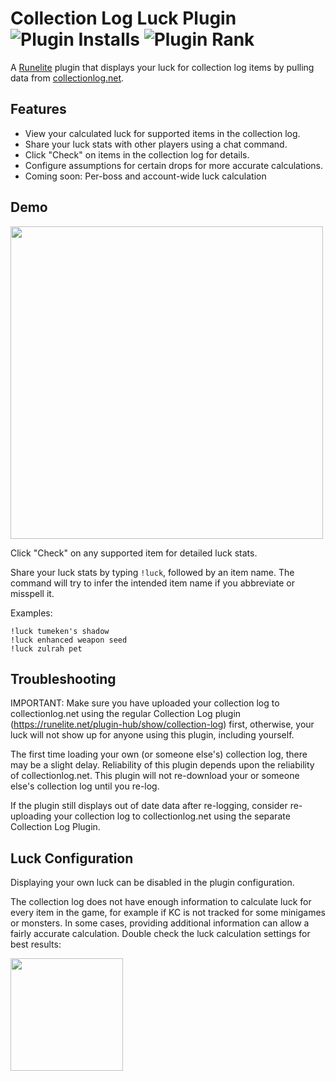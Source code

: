 
# Collection Log Luck Plugin ![Plugin Installs](https://img.shields.io/endpoint?url=https://i.pluginhub.info/shields/installs/plugin/collection-log-luck) ![Plugin Rank](https://img.shields.io/endpoint?url=https://i.pluginhub.info/shields/rank/plugin/collection-log-luck)

A [Runelite](https://github.com/runelite/runelite) plugin that displays your luck for collection log items by pulling data from [collectionlog.net](https://collectionlog.net).

## Features
* View your calculated luck for supported items in the collection log.
* Share your luck stats with other players using a chat command.
* Click "Check" on items in the collection log for details.
* Configure assumptions for certain drops for more accurate calculations.
* Coming soon: Per-boss and account-wide luck calculation

## Demo
<img src="https://i.imgur.com/tsmJa0R.gif" width="500" />

Click "Check" on any supported item for detailed luck stats.

Share your luck stats by typing `!luck`, followed by an item name. 
The command will try to infer the intended item name if you abbreviate or misspell it.

Examples:
```
!luck tumeken's shadow
!luck enhanced weapon seed
!luck zulrah pet
```

## Troubleshooting

IMPORTANT: Make sure you have uploaded your collection log to collectionlog.net using the regular Collection Log 
plugin (https://runelite.net/plugin-hub/show/collection-log) first, otherwise, your luck will not 
show up for anyone using this plugin, including yourself. 

The first time loading your own (or someone else's) collection log, there may be a slight delay. Reliability of this
plugin depends upon the reliability of collectionlog.net. This plugin will not re-download your or someone else's
collection log until you re-log.

If the plugin still displays out of date data after re-logging, consider re-uploading your collection log to
collectionlog.net using the separate Collection Log Plugin.

## Luck Configuration

Displaying your own luck can be disabled in the plugin configuration.

The collection log does not have enough information to calculate luck for every item in the game, for example if KC is
not tracked for some minigames or monsters. In some cases, providing additional information can allow a 
fairly accurate calculation. Double check the luck calculation settings for best results:

<img src="https://i.imgur.com/E2z85Ub.png" width="180" />
